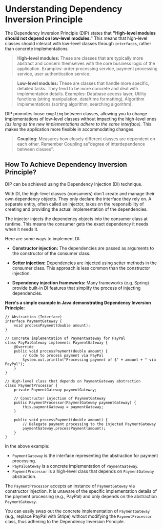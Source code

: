 # Understanding Dependency Inversion Principle

The Dependency Inversion Principle (DIP) states that **"High-level modules should not depend on low-level modules."** This means that high-level classes should interact with low-level classes through `interfaces`, rather than concrete implementations.

> **High-level modules:** These are classes that are typically more abstract and concern themselves with the core business logic of the application. Examples: order processing service, payment processing service, user authentication service.

> **Low-level modules:** These are classes that handle more specific, detailed tasks. They tend to be more concrete and deal with implementation details. Examples: Database access layer, Utility functions (string manipulation, date/time formatting), Algorithm implementations (sorting algorithm, searching algorithm).

DIP promotes loose `coupling` between classes, allowing you to change implementations of low-level classes without impacting the high-level ones _(as long as the new implementations adhere to the same interface)_. This makes the application more flexible in accommodating changes.

> **Coupling:** Measures how closely different classes are dependent on each other. Remember Coupling as"degree of interdependence between classes".

## How To Achieve Dependency Inversion Principle?

DIP can be achieved using the Dependency Injection (DI) technique.

With DI, the high-level classes (consumers) don't create and manage their own dependency objects. They only declare the interface they rely on. A separate entity, often called an injector, takes on the responsibility of creating and providing the actual implementation of the dependencies.

The injector injects the dependency objects into the consumer class at runtime. This means the consumer gets the exact dependency it needs when it needs it.

Here are some ways to implement DI:

- **Constructor injection:** The dependencies are passed as arguments to the constructor of the consumer class.

- **Setter injection:** Dependencies are injected using setter methods in the consumer class. This approach is less common than the constructor injection.

- **Dependency injection frameworks:** Many frameworks (e.g. Spring) provide built-in DI features that simplify the process of injecting dependencies.

**Here's a simple example in Java demonstrating Dependency Inversion Principle:**

```
// Abstraction (Interface)
interface PaymentGateway {
    void processPayment(double amount);
}

// Concrete implementation of PaymentGateway for PayPal
class PayPalGateway implements PaymentGateway {
    @Override
    public void processPayment(double amount) {
        // Code to process payment via PayPal
        System.out.println("Processing payment of $" + amount + " via PayPal");
    }
}

// High-level class that depends on PaymentGateway abstraction
class PaymentProcessor {
    private PaymentGateway paymentGateway;

    // Constructor injection of PaymentGateway
    public PaymentProcessor(PaymentGateway paymentGateway) {
        this.paymentGateway = paymentGateway;
    }

    public void processPayment(double amount) {
        // Delegate payment processing to the injected PaymentGateway
        paymentGateway.processPayment(amount);
    }
}
```

In the above example:

- `PaymentGateway` is the interface representing the abstraction for payment processing.
- `PayPalGateway` is a concrete implementation of `PaymentGateway`.
- `PaymentProcessor` is a high-level class that depends on `PaymentGateway` abstraction.

The `PaymentProcessor` accepts an instance of `PaymentGateway` via constructor injection. It is unaware of the specific implementation details of the payment processing (e.g., PayPal) and only depends on the abstraction `PaymentGateway`.

You can easily swap out the concrete implementation of `PaymentGateway` (e.g., replace PayPal with Stripe) without modifying the `PaymentProcessor` class, thus adhering to the Dependency Inversion Principle.
